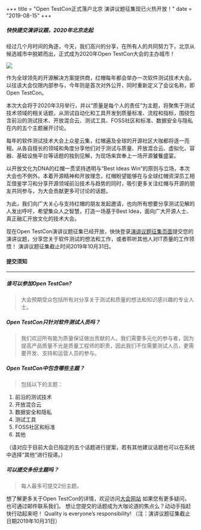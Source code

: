 +++
title = "Open TestCon正式落户北京 演讲议题征集现已火热开放！"
date = "2019-08-15"
+++

##### 快快提交演讲议题，2020年北京走起

<!--more-->

经过几个月时间的角逐，今天，我们高兴的分享，在所有人的共同努力下，北京从候选城市中脱颖而出，正式成为2020年Open TestCon大会的主办城市！

![](/img/logos/qecamp_logo_03.png)

作为全球领先的开源解决方案提供商，红帽每年都会举办一次软件测试技术大会。以往该大会仅限内部参与，今年则是首次对外公开，同时重新定义了会议名称，即Open TestCon。

本次大会将于2020年3月举行，并以“质量是每个人的责任”为主题，将聚焦于测试技术领域的相关话题，从测试自动化和工具开发到质量标准、流程和指标，围绕包含前沿的测试技术、开放混合云、测试工具、FOSS社区和标准、数据安全与隐私在内的五个主题展开讨论。

每年的软件测试技术大会上众星云集，红帽遍及全球的开源社区大咖都将逐一亮相，从各自擅长的领域和角度分享他们对于测试与质量、开放混合云、虚拟化、容器、基础设施平台等话题的独到见解，为现场来宾奉上一场开源饕餮盛宴。

以开放文化为DNA的红帽一贯坚持透明与“Best Ideas Win”的原则与立场，本次大会也不例外。本着开源精神和开放理念，红帽盼望能够在与全球红帽资深员工相互借鉴学习和分享开源领域前沿技术与趋势的同时，吸引更多关注红帽与开源的朋友共同参与，为大会贡献更多可讨论的话题。

为此，我们向广大关心与支持红帽的朋友发起邀请，也向所有想要分享测试见解的人发出呼吁，希望集众人之智慧，打造一场基于Best Idea，面向广大开源人士、真正融汇开放文化的技术大会。

现在Open TestCon演讲议题征集已经开放，快快登录[演讲议题征集页面](https://cfp.opentestcon.org)提交您的演讲议题，分享您关于软件测试的想法和工作，或者聆听其他人对IT质量的工作领悟！
演讲议题征集截止时间2019年10月31日。

#### 提交须知

---

##### 谁可以参加Open TestCon?

> 大会预期受众包括所有对分享关于测试和质量的想法和知识感兴趣的专业人士。

##### Open TestCon只针对软件测试人员吗？

> 我们欢迎所有能为质量保证做出贡献的人。我们需要多元化的参与者，因为提高产品质量不光是质量工程师的职责，因此我们不仅需要测试人员，更需要开发、支持和运营人员的参与。

##### Open TestCon中包含哪些主题？

> 包括以下的主题：

1. 前沿的测试技术
2. 开放混合云
3. 数据安全和隐私
4. 测试工具
5. FOSS社区和标准
6. 其他

（请对应于目前大会已指定的五个话题进行提案，若有其他建议话题也可以在系统中选择“其他“进行投递。）

##### 可以提交多份主题吗？

> 每人最多可提交2份主题。


想了解更多关于Open TestCon的详情，欢迎访问[大会网站](https://opentestcon.org)
如果您有更多疑问，也可通过邮件联系我们。
想让您提交的话题成为大咖论道的焦点么？动动手指赶快行动起来吧！
Quality is everyone’s responsibility!
（注：演讲议题征集截止日期2019年10月31日）

